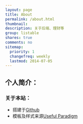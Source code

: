 ```yaml
---
layout: page
title: About 
permalink: /about.html
thumbnail: 
description: 关于后端、理财等
group: listable
shares: true
comments: no
sitemap:
  priority: 1
  changefreq: weekly
  lastmod: 2014-07-05
---
```



## 个人简介：


### 关于本站：

* 搭建于[Github](https://github.com/Zhu8)
* 模板及样式来源[Useful Paradigm](http://usefulparadigm.com/)
